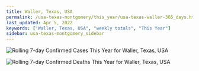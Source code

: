 ```yaml
---
title: Waller, Texas, USA
permalink: /usa-texas-montgomery/this_year/usa-texas-waller-365_days.html
last_updated: Apr 5, 2022
keywords: ["Waller, Texas, USA", "weekly totals", "This Year"]
sidebar: usa-texas-montgomery_sidebar
---
```


![Rolling 7-day Confirmed Cases This Year for Waller, Texas, USA](/covid_tracker/images/graphs/usa-texas-waller-rolling_7_days_confirmed-365_days_graph.png)

![Rolling 7-day Confirmed Deaths This Year for Waller, Texas, USA](/covid_tracker/images/graphs/usa-texas-waller-rolling_7_days_deaths-365_days_graph.png)
